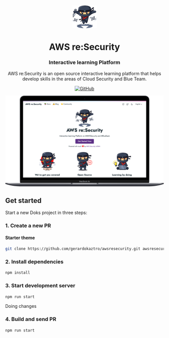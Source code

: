 <p align="center">
  <a href="https://awsresecurity.com">
    <img alt="resecurity-logo" src="https://github.com/gerardokaztro/awsresecurity/blob/main/content/en/images/logo-main_new.svg" width="77">
  </a>
</p>

<h1 align="center">
  AWS re:Security
</h1>

<h3 align="center">
  Interactive learning Platform
</h3>

<p align="center">
  AWS re:Security is an open source interactive learning platform that helps develop skills in the areas of Cloud Security and Blue Team.
</p>

<p align="center">
  <a href="https://github.com/gerardokaztro/awsresecurity/blob/master/LICENSE">
    <img src="https://img.shields.io/github/license/h-enk/doks-child-theme?style=flat-square" alt="GitHub">
  </a>
</p>

![AWS re:Security — Interactive Learning Platfomr](https://github.com/gerardokaztro/awsresecurity/blob/main/images/resecurity.png)

## Get started

Start a new Doks project in three steps:

### 1. Create a new PR

#### Starter theme

```bash
git clone https://github.com/gerardokaztro/awsresecurity.git awsresecurity && cd awsresecurity
```

### 2. Install dependencies

```bash
npm install
```

### 3. Start development server

```bash
npm run start
```

Doing changes

### 4. Build  and send PR

```bash
npm run start
```